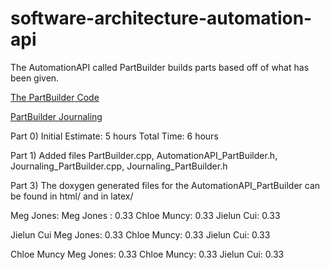 # software-architecture-automation-api

The AutomationAPI called PartBuilder builds parts based off of what has been given. 

[The PartBuilder Code](https://github.com/chloebeth/software-architecture-automation-api/blob/main/AutomationBinding/PartBuilder.cpp)

[PartBuilder Journaling](https://github.com/chloebeth/software-architecture-automation-api/blob/main/Journaling/Journaling_PartBuilder.cpp)

Part 0)
Initial Estimate: 5 hours 
Total Time:  6 hours 

Part 1) 
Added files PartBuilder.cpp, AutomationAPI_PartBuilder.h, Journaling_PartBuilder.cpp, Journaling_PartBuilder.h

Part 3)
The doxygen generated files for the AutomationAPI_PartBuilder can be found in html/ and in latex/	

Meg Jones:
Meg Jones  : 0.33
Chloe Muncy: 0.33
Jielun Cui:  0.33

Jielun Cui
Meg Jones:   0.33
Chloe Muncy: 0.33
Jielun Cui:  0.33

Chloe Muncy
Meg Jones:   0.33
Chloe Muncy: 0.33
Jielun Cui:  0.33




